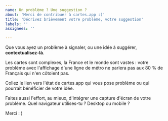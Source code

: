 ```yaml
---
name: Un problème ? Une suggestion ? 
about: 'Merci de contribuer à cartes.app :)'
title: 'Décrivez brièvement votre problème, votre suggestion'
labels: ''
assignees: ''

---
```


Que vous ayez un problème à signaler, ou une idée à suggérer, **contextualisez-là**. 

Les cartes sont complexes, la France et le monde sont vastes : votre problème avec l'affichage d'une ligne de métro ne parlera pas aux 80 % de Français qui n'en côtoient pas. 

Collez le lien vers l'état de cartes.app qui vous pose problème ou qui pourrait bénéficier de votre idée. 

Faites aussi l'effort, au mieux, d'intégrer une capture d'écran de votre problème. 
Quel navigateur utilises-tu ?
Desktop ou mobile ?

Merci : )
